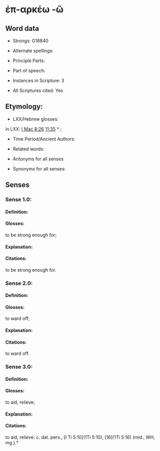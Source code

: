 # ἐπ-αρκέω -ῶ 

<!-- Status: S2=NeedsEdits -->
<!-- Lexica used for edits:   -->

## Word data

* Strongs: G18840

* Alternate spellings:



* Principle Parts: 


* Part of speech: 


* Instances in Scripture: 3

* All Scriptures cited: Yes

## Etymology: 


* LXX/Hebrew glosses: 

in LXX: [I Mac 8:26](1Macc.8.26) [11:35](1Macc.11.35) * ;

* Time Period/Ancient Authors: 


* Related words: 

* Antonyms for all senses

* Synonyms for all senses: 


## Senses 


### Sense  1.0: 

#### Definition: 

#### Glosses: 

to be strong enough for; 

#### Explanation: 


#### Citations: 

to be strong enough for. 

### Sense  2.0: 

#### Definition: 

#### Glosses: 

to ward off; 

#### Explanation: 


#### Citations: 

to ward off. 

### Sense  3.0: 

#### Definition: 

#### Glosses: 

to aid, relieve; 

#### Explanation: 


#### Citations: 

to aid, relieve: c. dat. pers., [I Ti 5:10](1Ti 5:10), [16](1Ti 5:16) (mid., WH, mg.).†
